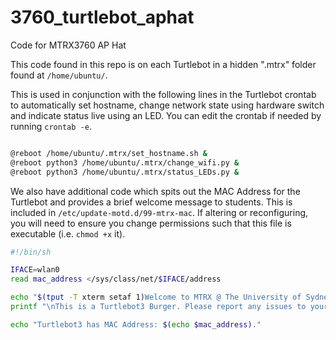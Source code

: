 # 3760_turtlebot_aphat
Code for MTRX3760 AP Hat


This code found in this repo is on each Turtlebot in a hidden ".mtrx" folder found at `/home/ubuntu/`.

This is used in conjunction with the following lines in the Turtlebot crontab to automatically set hostname, change network state using hardware switch and indicate status live using an LED. You can edit the crontab if needed by running `crontab -e`.

```bash

@reboot /home/ubuntu/.mtrx/set_hostname.sh &
@reboot python3 /home/ubuntu/.mtrx/change_wifi.py &
@reboot python3 /home/ubuntu/.mtrx/status_LEDs.py &

```

We also have additional code which spits out the MAC Address for the Turtlebot and provides a brief welcome message to students. This is included in `/etc/update-motd.d/99-mtrx-mac`. If altering or reconfiguring, you will need to ensure you change permissions such that this file is executable (i.e. `chmod +x` it).

```bash
#!/bin/sh

IFACE=wlan0
read mac_address </sys/class/net/$IFACE/address

echo "$(tput -T xterm setaf 1)Welcome to MTRX @ The University of Sydney$(tput -T xterm sgr0)"
printf "\nThis is a Turtlebot3 Burger. Please report any issues to your tutor at first boot.\n"

echo "Turtlebot3 has MAC Address: $(echo $mac_address)."
```
